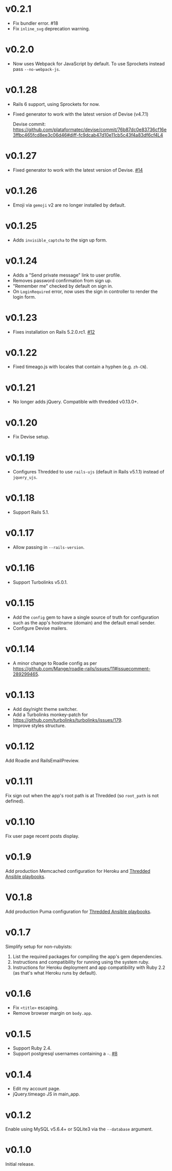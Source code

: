 # v0.2.1

* Fix bundler error. #18
* Fix `inline_svg` deprecation warning.

# v0.2.0

* Now uses Webpack for JavaScript by default.
  To use Sprockets instead pass `--no-webpack-js`.

# v0.1.28

* Rails 6 support, using Sprockets for now.
* Fixed generator to work with the latest version of Devise (v4.7.1)

  Devise commit: https://github.com/plataformatec/devise/commit/76b87dc0e83736cf16e3ffbc465fcd8ee3c06d46#diff-fc9dcab47d10e11cb5c43f4a83df6cf4L4

# v0.1.27

* Fixed generator to work with the latest version of Devise.
  [#14](https://github.com/thredded/thredded_create_app/issues/14)

# v0.1.26

* Emoji via `gemoji` v2 are no longer installed by default.

# v0.1.25

* Adds `invisible_captcha` to the sign up form.

# v0.1.24

* Adds a "Send private message" link to user profile.
* Removes password confirmation from sign up.
* "Remember me" checked by default on sign in.
* On `LoginRequired` error, now uses the sign in controller to render the login
  form.

# v0.1.23

* Fixes installation on Rails 5.2.0.rc1.
  [#12](https://github.com/thredded/thredded_create_app/issues/12)

# v0.1.22

* Fixed timeago.js with locales that contain a hyphen (e.g. `zh-CN`).

# v0.1.21

* No longer adds jQuery. Compatible with thredded v0.13.0+.

# v0.1.20

* Fix Devise setup.

# v0.1.19

* Configures Thredded to use `rails-ujs` (default in Rails v5.1.1) instead of
  `jquery_ujs`.

# v0.1.18

* Support Rails 5.1.

# v0.1.17

* Allow passing in `--rails-version`.

# v0.1.16

* Support Turbolinks v5.0.1.

# v0.1.15

* Add the `config` gem to have a single source of truth for configuration such
  as the app's hostname (domain) and the default email sender.
* Configure Devise mailers.

# v0.1.14

* A minor change to Roadie config as per
  https://github.com/Mange/roadie-rails/issues/11#issuecomment-289299465.

# v0.1.13

* Add day/night theme switcher.
* Add a Turbolinks monkey-patch for https://github.com/turbolinks/turbolinks/issues/179.
* Improve styles structure.

# v0.1.12

Add Roadie and RailsEmailPreview.

# v0.1.11

Fix sign out when the app's root path is at Thredded
(so `root_path` is not defined).

# v0.1.10

Fix user page recent posts display.

# v0.1.9

Add production Memcached configuration for Heroku and
[Thredded Ansible playbooks](https://github.com/thredded/thredded-ansible).

# V0.1.8

Add production Puma configuration for
[Thredded Ansible playbooks](https://github.com/thredded/thredded-ansible).

# v0.1.7

Simplify setup for non-rubyists:

1. List the required packages for compiling the app's gem dependencies.
2. Instructions and compatibility for running using the system ruby.
3. Instructions for Heroku deployment and app compatibility with Ruby 2.2
   (as that's what Heroku runs by default).

# v0.1.6

* Fix `<title>` escaping.
* Remove browser margin on `body.app`.

# v0.1.5

* Support Ruby 2.4.
* Support postgresql usernames containing a `-`.
  [#8](https://github.com/thredded/thredded_create_app/issues/8)

# v0.1.4

* Edit my account page.
* jQuery.timeago JS in main_app.

# v0.1.2

Enable using MySQL v5.6.4+ or SQLite3 via the `--database` argument.

# v0.1.0

Initial release.
